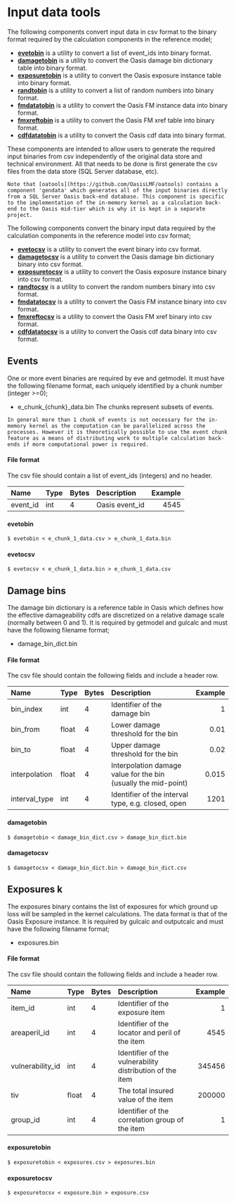 # Input data tools

The following components convert input data in csv format to the binary format required by the calculation components in the reference model;

* **[evetobin](#events)** is a utility to convert a list of event_ids into binary format.
* **[damagetobin](#damagebins)** is a utility to convert the Oasis damage bin dictionary table into binary format. 
* **[exposuretobin](#exposuretobin)** is a utility to convert the Oasis exposure instance table into binary format. 
* **[randtobin](#randtobin)** is a utility to convert a list of random numbers into binary format. 
* **[fmdatatobin](#fmdatatobin)** is a utility to convert the Oasis FM instance data into binary format.
* **[fmxreftobin](#fmxreftobin)** is a utility to convert the Oasis FM xref table into binary format.
* **[cdfdatatobin](#cdfdatatobin)** is a utility to convert the Oasis cdf data into binary format.

These components are intended to allow users to generate the required input binaries from csv independently of the original data store and technical environment. All that needs to be done is first generate the csv files from the data store (SQL Server database, etc).

```
Note that [oatools](https://github.com/OasisLMF/oatools) contains a component 'gendata' which generates all of the input binaries directly from a SQL Server Oasis back-end database. This component is specific to the implementation of the in-memory kernel as a calculation back-end to the Oasis mid-tier which is why it is kept in a separate project.
```

The following components convert the binary input data required by the calculation components in the reference model into csv format;
* **[evetocsv](#events)** is a utility to convert the event binary into csv format.
* **[damagetocsv](#damagebins)** is a utility to convert the Oasis damage bin dictionary binary into csv format.
* **[exposuretocsv](#exposuretocsv)** is a utility to convert the Oasis exposure instance binary into csv format.
* **[randtocsv](#randtocsv)** is a utility to convert the random numbers binary into csv format.
* **[fmdatatocsv](#fmdatatocsv)** is a utility to convert the Oasis FM instance binary into csv format.
* **[fmxreftocsv](#fmxreftocsv)** is a utility to convert the Oasis FM xref binary into csv format.
* **[cdfdatatocsv](#cdfdatatocsv)** is a utility to convert the Oasis cdf data binary into csv format.

## Events <a id="events"></a>
One or more event binaries are required by eve and getmodel. It must have the following filename format, each uniquely identified by a chunk number (integer >=0);
* e_chunk_{chunk}_data.bin
The chunks represent subsets of events.

```
In general more than 1 chunk of events is not necessary for the in-memory kernel as the computation can be parallelized across the processes. However it is theoretically possible to use the event chunk feature as a means of distributing work to multiple calculation back-ends if more computational power is required.
```

#### File format
The csv file should contain a list of event_ids (integers) and no header.

| Name              | Type   |  Bytes | Description         | Example     |
|:------------------|--------|--------| :-------------------|------------:|
| event_id          | int    |    4   | Oasis event_id      |   4545      |

#### evetobin
```
$ evetobin < e_chunk_1_data.csv > e_chunk_1_data.bin
```

#### evetocsv
```
$ evetocsv < e_chunk_1_data.bin > e_chunk_1_data.csv
```

## Damage bins <a id="damagebins"></a>
The damage bin dictionary is a reference table in Oasis which defines how the effective damageability cdfs are discretized on a relative damage scale (normally between 0 and 1). It is required by getmodel and gulcalc and must have the following filename format;
* damage_bin_dict.bin

#### File format
The csv file should contain the following fields and include a header row.

| Name              | Type   |  Bytes | Description                                                   | Example     |
|:------------------|--------|--------| :-------------------------------------------------------------|------------:|
| bin_index         | int    |    4   | Identifier of the damage bin                                  |     1       |
| bin_from          | float  |    4   | Lower damage threshold for the bin                            |   0.01      |
| bin_to            | float  |    4   | Upper damage threshold for the bin                            |   0.02      |
| interpolation     | float  |    4   | Interpolation damage value for the bin (usually the mid-point)|   0.015     |
| interval_type     | int    |    4   | Identifier of the interval type, e.g. closed, open            |   1201      | 

#### damagetobin
```
$ damagetobin < damage_bin_dict.csv > damage_bin_dict.bin
```

#### damagetocsv
```
$ damagetocsv < damage_bin_dict.bin > damage_bin_dict.csv
```

## Exposures <a id="exposures"></a>k
The exposures binary contains the list of exposures for which ground up loss will be sampled in the kernel calculations. The data format is that of the Oasis Exposure instance. It is required by gulcalc and outputcalc and must have the following filename format;
* exposures.bin

#### File format
The csv file should contain the following fields and include a header row.

| Name              | Type   |  Bytes | Description                                                   | Example     |
|:------------------|--------|--------| :-------------------------------------------------------------|------------:|
| item_id           | int    |    4   | Identifier of the exposure item                               |     1       |
| areaperil_id      | int    |    4   | Identifier of the locator and peril of the item               |   4545      |
| vulnerability_id  | int    |    4   | Identifier of the vulnerability distribution of the item      |   345456    |
| tiv               | float  |    4   | The total insured value of the item                           |   200000    |
| group_id          | int    |    4   | Identifier of the correlation group of the item               |    1        |  

#### exposuretobin
```
$ exposuretobin < exposures.csv > exposures.bin
```

#### exposuretocsv
```
$ exposuretocsv < exposure.bin > exposure.csv
```
